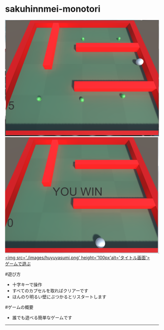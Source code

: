 # sakuhinnmei-monotori

![タイトル画面](images/huyuyasumi.png)
![ゲーム画面](images/huyuyasumi2.png)
<a href="./Monotori/" target="_blank">
<img src='./images/huyuyasumi.png'
height='100px'alt='タイトル画面'><br/>
ゲームで遊ぶ
</a>

#遊び方
- 十字キーで操作
- すべてのカプセルを取ればクリアーです
- ほんのり明るい壁にぶつかるとリスタートします

#ゲームの概要
- 誰でも遊べる簡単なゲームです



---
